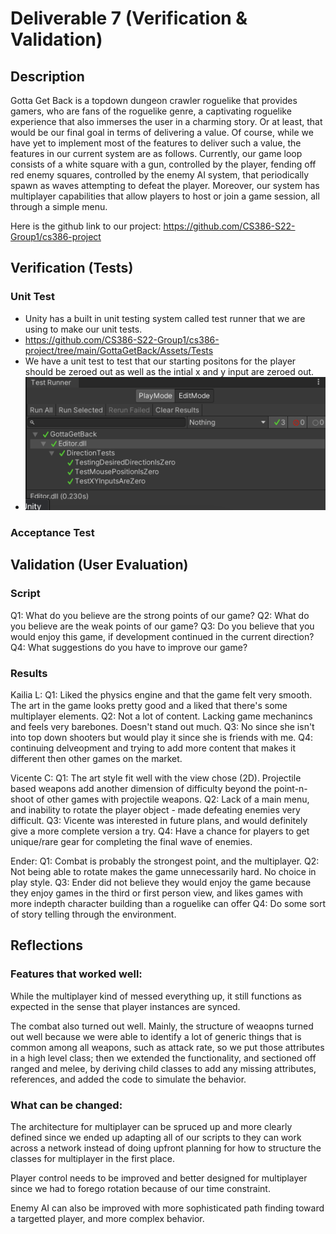 # Deliverable 7 (Verification & Validation)

## Description
Gotta Get Back is a topdown dungeon crawler roguelike that provides gamers, who are fans of the roguelike genre, a captivating roguelike experience that also immerses the user in a charming story.
Or at least, that would be our final goal in terms of delivering a value. Of course, while we have yet to implement most of the features to deliver such a value, the features in our current system are as follows.
Currently, our game loop consists of a white square with a gun, controlled by the player, fending off red enemy squares, controlled by the enemy AI system, that periodically spawn as waves attempting to defeat the player.
Moreover, our system has multiplayer capabilities that allow players to host or join a game session, all through a simple menu.

Here is the github link to our project: https://github.com/CS386-S22-Group1/cs386-project

## Verification (Tests)
### Unit Test
- Unity has a built in unit testing system called test runner that we are using to make our unit tests.
- https://github.com/CS386-S22-Group1/cs386-project/tree/main/GottaGetBack/Assets/Tests
- We have a unit test to test that our starting positons for the player should be zeroed out as well as the intial x and y input are zeroed out.
- ![This is the UnitTests picture.](D4_pictures/UnitTests.png)

### Acceptance Test

## Validation (User Evaluation)
### Script
Q1: What do you believe are the strong points of our game?
Q2: What do you believe are the weak points of our game?
Q3: Do you believe that you would enjoy this game, if development continued in the current direction?
Q4: What suggestions do you have to improve our game?
### Results
Kailia L:
Q1: Liked the physics engine and that the game felt very smooth. The art in the game looks pretty good and a liked that there's some multiplayer elements.
Q2: Not a lot of content. Lacking game mechanincs and feels very barebones. Doesn't stand out much.
Q3: No since she isn't into top down shooters but would play it since she is friends with me.
Q4: continuing delveopment and trying to add more content that makes it different then other games on the market.

Vicente C:
Q1: The art style fit well with the view chose (2D). Projectile based weapons add another dimension of difficulty beyond the point-n-shoot of other games with projectile weapons.
Q2: Lack of a main menu, and inability to rotate the player object - made defeating enemies very difficult.
Q3: Vicente was interested in future plans, and would definitely give a more complete version a try.
Q4: Have a chance for players to get unique/rare gear for completing the final wave of enemies.

Ender:
Q1: Combat is probably the strongest point, and the multiplayer.
Q2: Not being able to rotate makes the game unnecessarily hard. No choice in play style.
Q3: Ender did not believe they would enjoy the game because they enjoy games in the third or first person view, and likes games with more indepth character building than a roguelike can offer
Q4: Do some sort of story telling through the environment.

## Reflections

### Features that worked well:

While the multiplayer kind of messed everything up, it still functions as expected in the sense that player instances are synced.

The combat also turned out well. Mainly, the structure of weaopns turned out well because we were able to identify a lot of generic things that is common among all weapons, such as attack rate, so we put those attributes in a high level class; then we extended the functionality, and sectioned off ranged and melee, by deriving child classes to add any missing attributes, references, and added the code to simulate the behavior.

### What can be changed:

The architecture for multiplayer can be spruced up and more clearly defined since we ended up adapting all of our scripts to they can work across a network instead of doing upfront planning for how to structure the classes for multiplayer in the first place.

Player control needs to be improved and better designed for multiplayer since we had to forego rotation because of our time constraint.

Enemy AI can also be improved with more sophisticated path finding toward a targetted player, and more complex behavior.
